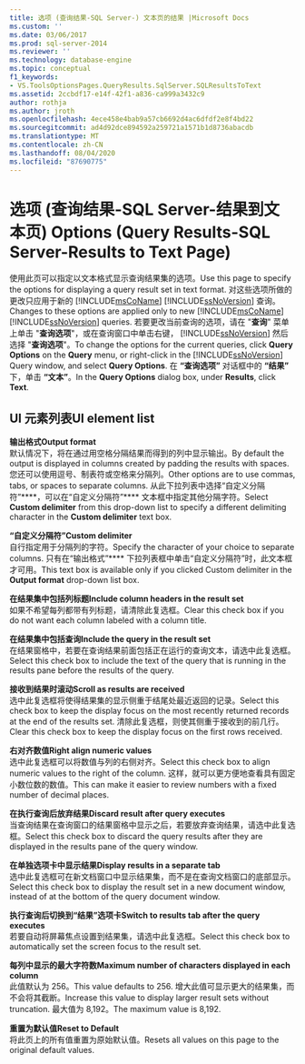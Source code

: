 ```yaml
---
title: 选项 (查询结果-SQL Server-) 文本页的结果 |Microsoft Docs
ms.custom: ''
ms.date: 03/06/2017
ms.prod: sql-server-2014
ms.reviewer: ''
ms.technology: database-engine
ms.topic: conceptual
f1_keywords:
- VS.ToolsOptionsPages.QueryResults.SqlServer.SQLResultsToText
ms.assetid: 2ccbdf17-e14f-42f1-a836-ca999a3432c9
author: rothja
ms.author: jroth
ms.openlocfilehash: 4ece458e4bab9a57cb6692d4ac6dfdf2e8f4bd22
ms.sourcegitcommit: ad4d92dce894592a259721a1571b1d8736abacdb
ms.translationtype: MT
ms.contentlocale: zh-CN
ms.lasthandoff: 08/04/2020
ms.locfileid: "87690775"
---
```

# <a name="options-query-results-sql-server-results-to-text-page"></a><span data-ttu-id="9aa27-102">选项 (查询结果-SQL Server-结果到文本页) </span><span class="sxs-lookup"><span data-stu-id="9aa27-102">Options (Query Results-SQL Server-Results to Text Page)</span></span>
  <span data-ttu-id="9aa27-103">使用此页可以指定以文本格式显示查询结果集的选项。</span><span class="sxs-lookup"><span data-stu-id="9aa27-103">Use this page to specify the options for displaying a query result set in text format.</span></span> <span data-ttu-id="9aa27-104">对这些选项所做的更改只应用于新的 [!INCLUDE[msCoName](../includes/msconame-md.md)] [!INCLUDE[ssNoVersion](../includes/ssnoversion-md.md)] 查询。</span><span class="sxs-lookup"><span data-stu-id="9aa27-104">Changes to these options are applied only to new [!INCLUDE[msCoName](../includes/msconame-md.md)] [!INCLUDE[ssNoVersion](../includes/ssnoversion-md.md)] queries.</span></span> <span data-ttu-id="9aa27-105">若要更改当前查询的选项，请在 "**查询**" 菜单上单击 "**查询选项**"，或在查询窗口中单击右键， [!INCLUDE[ssNoVersion](../includes/ssnoversion-md.md)] 然后选择 "**查询选项**"。</span><span class="sxs-lookup"><span data-stu-id="9aa27-105">To change the options for the current queries, click **Query Options** on the **Query** menu, or right-click in the [!INCLUDE[ssNoVersion](../includes/ssnoversion-md.md)] Query window, and select **Query Options**.</span></span> <span data-ttu-id="9aa27-106">在 **“查询选项”** 对话框中的 **“结果”** 下，单击 **“文本”**。</span><span class="sxs-lookup"><span data-stu-id="9aa27-106">In the **Query Options** dialog box, under **Results**, click **Text**.</span></span>  
  
## <a name="ui-element-list"></a><span data-ttu-id="9aa27-107">UI 元素列表</span><span class="sxs-lookup"><span data-stu-id="9aa27-107">UI element list</span></span>  
 <span data-ttu-id="9aa27-108">**输出格式**</span><span class="sxs-lookup"><span data-stu-id="9aa27-108">**Output format**</span></span>  
 <span data-ttu-id="9aa27-109">默认情况下，将在通过用空格分隔结果而得到的列中显示输出。</span><span class="sxs-lookup"><span data-stu-id="9aa27-109">By default the output is displayed in columns created by padding the results with spaces.</span></span> <span data-ttu-id="9aa27-110">您还可以使用逗号、制表符或空格来分隔列。</span><span class="sxs-lookup"><span data-stu-id="9aa27-110">Other options are to use commas, tabs, or spaces to separate columns.</span></span> <span data-ttu-id="9aa27-111">从此下拉列表中选择“自定义分隔符”\*\*\*\*，可以在“自定义分隔符”\*\*\*\* 文本框中指定其他分隔字符。</span><span class="sxs-lookup"><span data-stu-id="9aa27-111">Select **Custom delimiter** from this drop-down list to specify a different delimiting character in the **Custom delimiter** text box.</span></span>  
  
 <span data-ttu-id="9aa27-112">**“自定义分隔符”**</span><span class="sxs-lookup"><span data-stu-id="9aa27-112">**Custom delimiter**</span></span>  
 <span data-ttu-id="9aa27-113">自行指定用于分隔列的字符。</span><span class="sxs-lookup"><span data-stu-id="9aa27-113">Specify the character of your choice to separate columns.</span></span> <span data-ttu-id="9aa27-114">只有在“输出格式”\*\*\*\* 下拉列表框中单击“自定义分隔符”时，此文本框才可用。</span><span class="sxs-lookup"><span data-stu-id="9aa27-114">This text box is available only if you clicked Custom delimiter in the **Output format** drop-down list box.</span></span>  
  
 <span data-ttu-id="9aa27-115">**在结果集中包括列标题**</span><span class="sxs-lookup"><span data-stu-id="9aa27-115">**Include column headers in the result set**</span></span>  
 <span data-ttu-id="9aa27-116">如果不希望每列都带有列标题，请清除此复选框。</span><span class="sxs-lookup"><span data-stu-id="9aa27-116">Clear this check box if you do not want each column labeled with a column title.</span></span>  
  
 <span data-ttu-id="9aa27-117">**在结果集中包括查询**</span><span class="sxs-lookup"><span data-stu-id="9aa27-117">**Include the query in the result set**</span></span>  
 <span data-ttu-id="9aa27-118">在结果窗格中，若要在查询结果前面包括正在运行的查询文本，请选中此复选框。</span><span class="sxs-lookup"><span data-stu-id="9aa27-118">Select this check box to include the text of the query that is running in the results pane before the results of the query.</span></span>  
  
 <span data-ttu-id="9aa27-119">**接收到结果时滚动**</span><span class="sxs-lookup"><span data-stu-id="9aa27-119">**Scroll as results are received**</span></span>  
 <span data-ttu-id="9aa27-120">选中此复选框将使得结果集的显示侧重于结尾处最近返回的记录。</span><span class="sxs-lookup"><span data-stu-id="9aa27-120">Select this check box to keep the display focus on the most recently returned records at the end of the results set.</span></span> <span data-ttu-id="9aa27-121">清除此复选框，则使其侧重于接收到的前几行。</span><span class="sxs-lookup"><span data-stu-id="9aa27-121">Clear this check box to keep the display focus on the first rows received.</span></span>  
  
 <span data-ttu-id="9aa27-122">**右对齐数值**</span><span class="sxs-lookup"><span data-stu-id="9aa27-122">**Right align numeric values**</span></span>  
 <span data-ttu-id="9aa27-123">选中此复选框可以将数值与列的右侧对齐。</span><span class="sxs-lookup"><span data-stu-id="9aa27-123">Select this check box to align numeric values to the right of the column.</span></span> <span data-ttu-id="9aa27-124">这样，就可以更方便地查看具有固定小数位数的数值。</span><span class="sxs-lookup"><span data-stu-id="9aa27-124">This can make it easier to review numbers with a fixed number of decimal places.</span></span>  
  
 <span data-ttu-id="9aa27-125">**在执行查询后放弃结果**</span><span class="sxs-lookup"><span data-stu-id="9aa27-125">**Discard result after query executes**</span></span>  
 <span data-ttu-id="9aa27-126">当查询结果在查询窗口的结果窗格中显示之后，若要放弃查询结果，请选中此复选框。</span><span class="sxs-lookup"><span data-stu-id="9aa27-126">Select this check box to discard the query results after they are displayed in the results pane of the query window.</span></span>  
  
 <span data-ttu-id="9aa27-127">**在单独选项卡中显示结果**</span><span class="sxs-lookup"><span data-stu-id="9aa27-127">**Display results in a separate tab**</span></span>  
 <span data-ttu-id="9aa27-128">选中此复选框可在新文档窗口中显示结果集，而不是在查询文档窗口的底部显示。</span><span class="sxs-lookup"><span data-stu-id="9aa27-128">Select this check box to display the result set in a new document window, instead of at the bottom of the query document window.</span></span>  
  
 <span data-ttu-id="9aa27-129">**执行查询后切换到“结果”选项卡**</span><span class="sxs-lookup"><span data-stu-id="9aa27-129">**Switch to results tab after the query executes**</span></span>  
 <span data-ttu-id="9aa27-130">若要自动将屏幕焦点设置到结果集，请选中此复选框。</span><span class="sxs-lookup"><span data-stu-id="9aa27-130">Select this check box to automatically set the screen focus to the result set.</span></span>  
  
 <span data-ttu-id="9aa27-131">**每列中显示的最大字符数**</span><span class="sxs-lookup"><span data-stu-id="9aa27-131">**Maximum number of characters displayed in each column**</span></span>  
 <span data-ttu-id="9aa27-132">此值默认为 256。</span><span class="sxs-lookup"><span data-stu-id="9aa27-132">This value defaults to 256.</span></span> <span data-ttu-id="9aa27-133">增大此值可显示更大的结果集，而不会将其截断。</span><span class="sxs-lookup"><span data-stu-id="9aa27-133">Increase this value to display larger result sets without truncation.</span></span> <span data-ttu-id="9aa27-134">最大值为 8,192。</span><span class="sxs-lookup"><span data-stu-id="9aa27-134">The maximum value is 8,192.</span></span>  
  
 <span data-ttu-id="9aa27-135">**重置为默认值**</span><span class="sxs-lookup"><span data-stu-id="9aa27-135">**Reset to Default**</span></span>  
 <span data-ttu-id="9aa27-136">将此页上的所有值重置为原始默认值。</span><span class="sxs-lookup"><span data-stu-id="9aa27-136">Resets all values on this page to the original default values.</span></span>  
  
  
